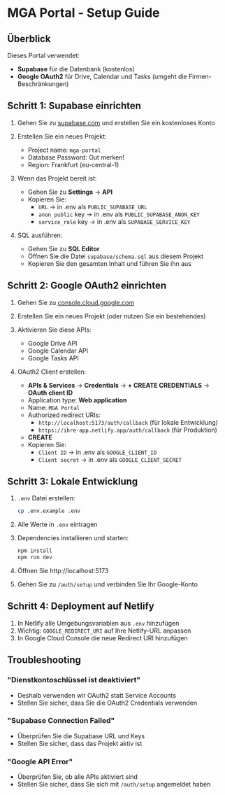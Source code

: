 # MGA Portal - Setup Guide

## Überblick

Dieses Portal verwendet:
- **Supabase** für die Datenbank (kostenlos)
- **Google OAuth2** für Drive, Calendar und Tasks (umgeht die Firmen-Beschränkungen)

## Schritt 1: Supabase einrichten

1. Gehen Sie zu [supabase.com](https://supabase.com) und erstellen Sie ein kostenloses Konto
2. Erstellen Sie ein neues Projekt:
   - Project name: `mga-portal`
   - Database Password: Gut merken!
   - Region: Frankfurt (eu-central-1)

3. Wenn das Projekt bereit ist:
   - Gehen Sie zu **Settings** → **API**
   - Kopieren Sie:
     - `URL` → in .env als `PUBLIC_SUPABASE_URL`
     - `anon public` key → in .env als `PUBLIC_SUPABASE_ANON_KEY`
     - `service_role` key → in .env als `SUPABASE_SERVICE_KEY`

4. SQL ausführen:
   - Gehen Sie zu **SQL Editor**
   - Öffnen Sie die Datei `supabase/schema.sql` aus diesem Projekt
   - Kopieren Sie den gesamten Inhalt und führen Sie ihn aus

## Schritt 2: Google OAuth2 einrichten

1. Gehen Sie zu [console.cloud.google.com](https://console.cloud.google.com)
2. Erstellen Sie ein neues Projekt (oder nutzen Sie ein bestehendes)
3. Aktivieren Sie diese APIs:
   - Google Drive API
   - Google Calendar API
   - Google Tasks API

4. OAuth2 Client erstellen:
   - **APIs & Services** → **Credentials** → **+ CREATE CREDENTIALS** → **OAuth client ID**
   - Application type: **Web application**
   - Name: `MGA Portal`
   - Authorized redirect URIs:
     - `http://localhost:5173/auth/callback` (für lokale Entwicklung)
     - `https://ihre-app.netlify.app/auth/callback` (für Produktion)
   - **CREATE**
   - Kopieren Sie:
     - `Client ID` → in .env als `GOOGLE_CLIENT_ID`
     - `Client secret` → in .env als `GOOGLE_CLIENT_SECRET`

## Schritt 3: Lokale Entwicklung

1. `.env` Datei erstellen:
   ```bash
   cp .env.example .env
   ```

2. Alle Werte in `.env` eintragen

3. Dependencies installieren und starten:
   ```bash
   npm install
   npm run dev
   ```

4. Öffnen Sie http://localhost:5173
5. Gehen Sie zu `/auth/setup` und verbinden Sie Ihr Google-Konto

## Schritt 4: Deployment auf Netlify

1. In Netlify alle Umgebungsvariablen aus `.env` hinzufügen
2. Wichtig: `GOOGLE_REDIRECT_URI` auf Ihre Netlify-URL anpassen
3. In Google Cloud Console die neue Redirect URI hinzufügen

## Troubleshooting

### "Dienstkontoschlüssel ist deaktiviert"
- Deshalb verwenden wir OAuth2 statt Service Accounts
- Stellen Sie sicher, dass Sie die OAuth2 Credentials verwenden

### "Supabase Connection Failed"
- Überprüfen Sie die Supabase URL und Keys
- Stellen Sie sicher, dass das Projekt aktiv ist

### "Google API Error"
- Überprüfen Sie, ob alle APIs aktiviert sind
- Stellen Sie sicher, dass Sie sich mit `/auth/setup` angemeldet haben